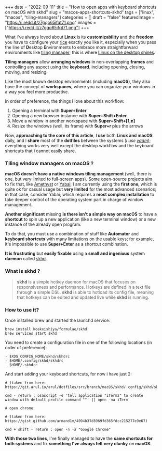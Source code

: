 +++
date = "2022-09-11"
title = "How to open apps with keyboard shortcuts on macOS with skhd"
slug = "macos-apps-shortcuts-skhd"
tags = ["linux", "macos", "tiling-managers"]
categories = []
draft = "false"
featuredImage = "https://i.redd.it/z7gqo65ifqt71.png"
images = ["https://i.redd.it/z7gqo65ifqt71.png"]
+++

What I've always loved about **Linux** is its **customizability** and the **freedom** you have to configure your [rice][1] exactly you like it, especially when you pass the line of **D**esktop **E**nvironments to embrace more straightforward environments like [tiling manager][2]; this is where [Linux on the desktop shines][3].

**Tiling managers** allow **arranging windows** in non-overlapping **frames** and controlling any aspect using the **keyboard**, including opening, closing, moving, and resizing.

Like the most known desktop environments (including **macOS**), they also have the concept of **workspaces**, where you can organize your windows in a way you feel more productive.

In order of preference, the things I love about this workflow:

1.  Opening a terminal with **Super+Enter**
2.  Opening a new browser instance with **Super+Shift+Enter**
3.  Move a window in another workspace with **Super+Shift+\[1,n\]**
4.  Resize the windows (well, its frame) with **Super+r** plus the arrows

Now, **approaching to the core of this article**, **I use** both **Linux and macOS** daily, and I **share** most of the **dotfiles** between the systems (_i use_ [_yadm_][4]); everything works very well except the desktop workflow and the keyboard shortcuts that i cannot easily share.

### Tiling window managers on macOS ?

**macOS** **doesn't have a native windows tiling management** (well, there is one, but very limited to full-screen apps). Some open-source projects aim to fix that, like [Amethyst][5] or [Yabai][6]; I am currently using the **first one**, which is quite ok for casual usage but **very limited** for the most advanced scenarios; in that case, consider Yabai, which requires a **most complex installation** to take deeper control of the operating system part in charge of window management.

**Another significant** missing **is there isn't a simple way on macOS** to have a **shortcut** to spin up a new application (like a new terminal window) or a new instance of the already open program.

To do that, you must use a combination of stuff like **Automator** and **keyboard shortcuts** with many limitations on the usable keys; for example, it's impossible to use **Super+Enter** as a shortcut combination.

**It is frustrating** but **easily fixable** using a **small and ingenious** system **daemon** called [skhd][7].

### What is skhd ?

> **skhd** is a simple hotkey daemon for macOS that focuses on responsiveness and performance. Hotkeys are defined in a text file through a simple DSL. **skhd** is able to hotload its config file, meaning that hotkeys can be edited and updated live while **skhd** is running.

### How to use it?

Once installed brew and started the launchd service:

```shell
brew install koekeishiya/formulae/skhd
brew services start skhd
```

You need to create a configuration file in one of the following locations (in order of preference):

```shell
- $XDG_CONFIG_HOME/skhd/skhdrc
- $HOME/.config/skhd/skhdrc
- $HOME/.skhdrc
```

And start adding your keyboard shortcuts, for now i have just 2:

```shell {linenos=inline}
# (taken from here: https://git.arul.io/arul/dotfiles/src/branch/macOS/skhd/.config/skhd/skhdrc)

cmd - return : osascript -e 'tell application "iTerm2" to create window with default profile command ""' || open -na iTerm

# open chrome

# (taken from here: https://gist.github.com/armand1m/4094b37d8969fd365fdcc215277e9e67)

cmd + shift - return : open -n -a "Google Chrome"

```

**With those two lines**, I've finally managed to have the **same shortcuts for both systems** and fix **something I've always felt very clunky** on **macOS**.

[1]: https://thatnixguy.github.io/posts/ricing/#:~:text=The%20term%20'rice'%20is%20used,system%20becomes%20much%20more%20involved.
[2]: https://en.wikipedia.org/wiki/Tiling_window_manager
[3]: https://www.reddit.com/r/unixporn/
[4]: https://yadm.io/
[5]: https://ianyh.com/amethyst/
[6]: https://github.com/koekeishiya/yabai
[7]: https://github.com/koekeishiya/skhd

```

```
